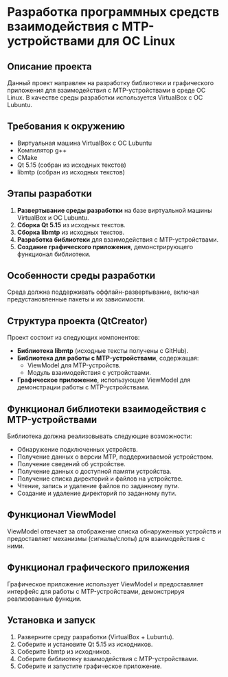 # Разработка программных средств взаимодействия с MTP-устройствами для ОС Linux

## Описание проекта
Данный проект направлен на разработку библиотеки и графического приложения для взаимодействия с MTP-устройствами в среде ОС Linux. В качестве среды разработки используется VirtualBox с ОС Lubuntu.

## Требования к окружению
- Виртуальная машина VirtualBox с ОС Lubuntu
- Компилятор g++
- CMake
- Qt 5.15 (собран из исходных текстов)
- libmtp (собран из исходных текстов)

## Этапы разработки
1. **Развертывание среды разработки** на базе виртуальной машины VirtualBox и ОС Lubuntu.
2. **Сборка Qt 5.15** из исходных текстов.
3. **Сборка libmtp** из исходных текстов.
4. **Разработка библиотеки** для взаимодействия с MTP-устройствами.
5. **Создание графического приложения**, демонстрирующего функционал библиотеки.

## Особенности среды разработки
Среда должна поддерживать оффлайн-развертывание, включая предустановленные пакеты и их зависимости.

## Структура проекта (QtCreator)
Проект состоит из следующих компонентов:
- **Библиотека libmtp** (исходные тексты получены с GitHub).
- **Библиотека для работы с MTP-устройствами**, содержащая:
  - ViewModel для MTP-устройств.
  - Модуль взаимодействия с устройствами.
- **Графическое приложение**, использующее ViewModel для демонстрации работы с MTP-устройствами.

## Функционал библиотеки взаимодействия с MTP-устройствами
Библиотека должна реализовывать следующие возможности:
- Обнаружение подключенных устройств.
- Получение данных о версии MTP, поддерживаемой устройством.
- Получение сведений об устройстве.
- Получение данных о доступной памяти устройства.
- Получение списка директорий и файлов на устройстве.
- Чтение, запись и удаление файлов по заданному пути.
- Создание и удаление директорий по заданному пути.

## Функционал ViewModel
ViewModel отвечает за отображение списка обнаруженных устройств и предоставляет механизмы (сигналы/слоты) для взаимодействия с ними.

## Функционал графического приложения
Графическое приложение использует ViewModel и предоставляет интерфейс для работы с MTP-устройствами, демонстрируя реализованные функции.

## Установка и запуск
1. Разверните среду разработки (VirtualBox + Lubuntu).
2. Соберите и установите Qt 5.15 из исходников.
3. Соберите libmtp из исходников.
4. Соберите библиотеку взаимодействия с MTP-устройствами.
5. Соберите и запустите графическое приложение.


